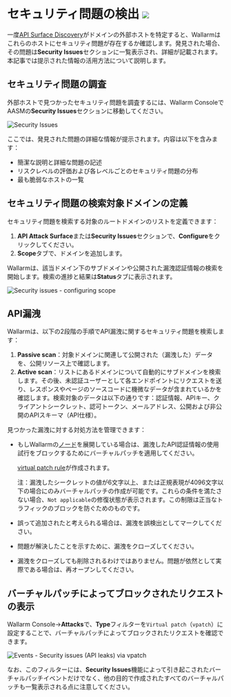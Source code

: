 # セキュリティ問題の検出 <a href="../../about-wallarm/subscription-plans/#api-attack-surface"><img src="../../images/api-attack-surface-tag.svg" style="border: none;"></a>

一度[API Surface Discovery](api-surface.md)がドメインの外部ホストを特定すると、Wallarmはこれらのホストにセキュリティ問題が存在するか確認します。発見された場合、その問題は**Security Issues**セクションに一覧表示され、詳細が記載されます。本記事では提示された情報の活用方法について説明します。

## セキュリティ問題の調査

外部ホストで見つかったセキュリティ問題を調査するには、Wallarm ConsoleでAASMの**Security Issues**セクションに移動してください。

![Security Issues](../images/api-attack-surface/security-issues.png)

ここでは、発見された問題の詳細な情報が提示されます。内容は以下を含みます：

* 簡潔な説明と詳細な問題の記述
* リスクレベルの評価および各レベルごとのセキュリティ問題の分布
* 最も脆弱なホストの一覧

## セキュリティ問題の検索対象ドメインの定義

セキュリティ問題を検索する対象のルートドメインのリストを定義できます：

1. **API Attack Surface**または**Security Issues**セクションで、**Configure**をクリックしてください。
1. **Scope**タブで、ドメインを追加します。

Wallarmは、該当ドメイン下のサブドメインや公開された漏洩認証情報の検索を開始します。検索の進捗と結果は**Status**タブに表示されます。

![Security issues - configuring scope](../images/api-attack-surface/security-issues-configure-scope.png)

## API漏洩

Wallarmは、以下の2段階の手順でAPI漏洩に関するセキュリティ問題を検索します：

1. **Passive scan**：対象ドメインに関連して公開された（漏洩した）データを、公開リソース上で確認します。
1. **Active scan**：リストにあるドメインについて自動的にサブドメインを検索します。その後、未認証ユーザーとして各エンドポイントにリクエストを送り、レスポンスやページのソースコードに機微なデータが含まれているかを確認します。検索対象のデータは以下の通りです：認証情報、APIキー、クライアントシークレット、認可トークン、メールアドレス、公開および非公開のAPIスキーマ（API仕様）。

見つかった漏洩に対する対処方法を管理できます：

* もしWallarmの[ノード](../user-guides/nodes/nodes.md)を展開している場合は、漏洩したAPI認証情報の使用試行をブロックするためにバーチャルパッチを適用してください。

    [virtual patch rule](../user-guides/rules/vpatch-rule.md)が作成されます。
    
    注：漏洩したシークレットの値が6文字以上、または正規表現が4096文字以下の場合にのみバーチャルパッチの作成が可能です。これらの条件を満たさない場合、`Not applicable`の修復状態が表示されます。この制限は正当なトラフィックのブロックを防ぐためのものです。

* 誤って追加されたと考えられる場合は、漏洩を誤検出としてマークしてください。
* 問題が解決したことを示すために、漏洩をクローズしてください。
* 漏洩をクローズしても削除されるわけではありません。問題が依然として実際である場合は、再オープンしてください。

## バーチャルパッチによってブロックされたリクエストの表示

Wallarm Console→**Attacks**で、**Type**フィルターを`Virtual patch`（`vpatch`）に設定することで、バーチャルパッチによってブロックされたリクエストを確認できます。

![Events - Security issues (API leaks) via vpatch](../images/api-attack-surface/api-leaks-in-events.png)

なお、このフィルターには、**Security Issues**機能によって引き起こされたバーチャルパッチイベントだけでなく、他の目的で作成されたすべてのバーチャルパッチも一覧表示される点に注意してください。